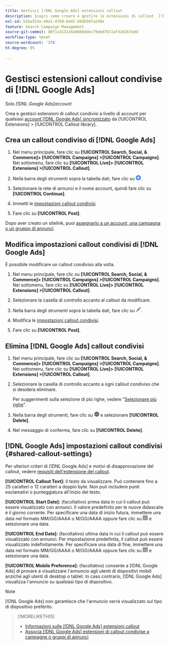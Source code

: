 ```yaml
---
title: Gestisci [!DNL Google Ads] estensioni callout
description: Scopri come creare e gestire le estensioni di callout  [!DNL Google Ads] .
exl-id: b1be553e-49a1-47b8-8dd2-84db56fa249e
feature: Search Campaign Management
source-git-commit: d0f1c413134a0868ddec79ded7672af316267edd
workflow-type: tm+mt
source-wordcount: '376'
ht-degree: 0%

---
```


# Gestisci estensioni callout condivise di [!DNL Google Ads]

Solo *[!DNL Google Ads]account*

Crea e gestisci estensioni di callout condivisi a livello di account per qualsiasi [account [!DNL Google Ads] sincronizzato](/help/search-social-commerce/campaign-management/accounts/ad-network-account-about.md) da [!UICONTROL Extensions] > [!UICONTROL Callout library].

## Crea un callout condiviso di [!DNL Google Ads]

1. Nel menu principale, fare clic su **[!UICONTROL Search, Social, & Commerce]> [!UICONTROL Campaigns] >[!UICONTROL Campaigns]**. Nei sottomenu, fare clic su **[!UICONTROL Live]> [!UICONTROL Extensions] >[!UICONTROL Callout]**.

1. Nella barra degli strumenti sopra la tabella dati, fare clic su ![Crea](/help/search-social-commerce/assets/add.png "Crea").

1. Selezionare la rete di annunci e il nome account, quindi fare clic su **[!UICONTROL Continue]**.

1. Immetti le [impostazioni callout condivisi](#shared-callout-settings).

1. Fare clic su **[!UICONTROL Post]**.

Dopo aver creato un sitelink, puoi [assegnarlo a un account, una campagna o un gruppo di annunci](callout-extension-associate.md).

## Modifica impostazioni callout condivisi di [!DNL Google Ads]

È possibile modificare un callout condiviso alla volta.

1. Nel menu principale, fare clic su **[!UICONTROL Search, Social, & Commerce]> [!UICONTROL Campaigns] >[!UICONTROL Campaigns]**. Nei sottomenu, fare clic su **[!UICONTROL Live]> [!UICONTROL Extensions] >[!UICONTROL Callout]**.

1. Selezionare la casella di controllo accanto al callout da modificare.

1. Nella barra degli strumenti sopra la tabella dati, fare clic su ![Modifica](/help/search-social-commerce/assets/edit.png "Modifica").

1. Modifica le [impostazioni callout condivisi](#shared-callout-settings).

1. Fare clic su **[!UICONTROL Post]**.

## Elimina [!DNL Google Ads] callout condivisi

1. Nel menu principale, fare clic su **[!UICONTROL Search, Social, & Commerce]> [!UICONTROL Campaigns] >[!UICONTROL Campaigns]**. Nei sottomenu, fare clic su **[!UICONTROL Live]> [!UICONTROL Extensions] >[!UICONTROL Callout]**.

1. Selezionare la casella di controllo accanto a ogni callout condiviso che si desidera eliminare.

   Per suggerimenti sulla selezione di più righe, vedere &quot;[Selezionare più righe](/help/search-social-commerce/common-tasks/navigation-editing-selection/multiple-rows-select.md)&quot;.

1. Nella barra degli strumenti, fare clic su ![Altro](/help/search-social-commerce/assets/more.png "Altro") e selezionare **[!UICONTROL Delete]**.

1. Nel messaggio di conferma, fare clic su **[!UICONTROL Delete]**.

## [!DNL Google Ads] impostazioni callout condivisi {#shared-callout-settings}

Per ulteriori criteri di [!DNL Google Ads] e motivi di disapprovazione del callout, vedere [requisiti dell&#39;estensione del callout](https://support.google.com/adspolicy/answer/1054212).

**[!UICONTROL Callout Text]:** Il testo da visualizzare. Può contenere fino a 25 caratteri o 12 caratteri a doppio byte. Non può includere punti esclamativi o punteggiatura all&#39;inizio del testo.

**[!UICONTROL Start Date]:** (facoltativo) prima data in cui il callout può essere visualizzato con annunci. Il valore predefinito per le nuove didascalie è il giorno corrente. Per specificare una data di inizio futura, immettere una data nel formato MM/GG/AAAA o M/GG/AAAA oppure fare clic su ![Calendario](/help/search-social-commerce/assets/calendar.png "Calendario") e selezionare una data.

**[!UICONTROL End Date]:** (facoltativo) ultima data in cui il callout può essere visualizzato con annunci. Per impostazione predefinita, il callout può essere visualizzato indefinitamente. Per specificare una data di fine, immettere una data nel formato MM/GG/AAAA o M/GG/AAAA oppure fare clic su ![Calendario](/help/search-social-commerce/assets/calendar.png "Calendario") e selezionare una data.

**[!UICONTROL Mobile Preference]:** (facoltativo) consente a [!DNL Google Ads] di provare a visualizzare l&#39;annuncio agli utenti di dispositivi mobili anziché agli utenti di desktop o tablet. In caso contrario, [!DNL Google Ads] visualizza l&#39;annuncio su qualsiasi tipo di dispositivo.

>[!NOTE]
>
>[!DNL Google Ads] non garantisce che l&#39;annuncio verrà visualizzato sul tipo di dispositivo preferito.

>[!MORELIKETHIS]
>
>* [Informazioni sulle [!DNL Google Ads] estensioni callout](callout-extension-about.md)
>* [Associa [!DNL Google Ads] estensioni di callout condivise a campagne o gruppi di annunci](callout-extension-associate.md)
